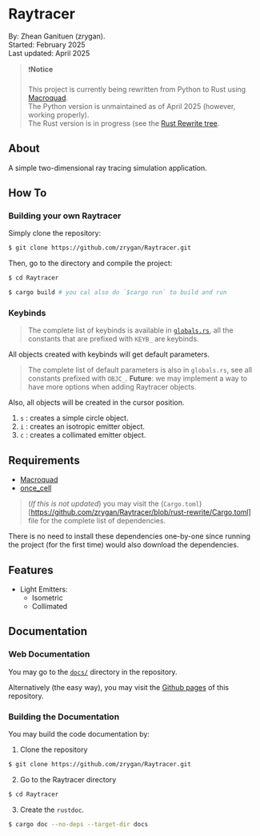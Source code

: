 # Raytracer

By: Zhean Ganituen (zrygan). <br>
Started: February 2025 <br>
Last updated: April 2025 <br>

>❗**Notice** <br> <br>
> This project is currently being rewritten from Python to Rust using [Macroquad](https://macroquad.rs/). <br>
> The Python version is unmaintained as of April 2025 (however, working properly). <br>
> The Rust version is in progress (see the [Rust Rewrite tree](https://github.com/zrygan/Raytracer/tree/rust-rewrite/src). <br>

## About

A simple two-dimensional ray tracing simulation application.

## How To 
### Building your own Raytracer
Simply clone the repository:

```bash
$ git clone https://github.com/zrygan/Raytracer.git
```

Then, go to the directory and compile the project:

```bash
$ cd Raytracer

$ cargo build # you cal also do `$cargo run` to build and run
```

### Keybinds

> The complete list of keybinds is available in [`globals.rs`](https://github.com/zrygan/Raytracer/blob/rust-rewrite/src/globals.rs), all the constants that are prefixed with `KEYB_` are keybinds.

All objects created with keybinds will get default parameters.

> The complete list of default parameters is also in `globals.rs`, see all constants prefixed with `OBJC_`. **Future**: we may implement a way to have more options when adding Raytracer objects.

Also, all objects will be created in the cursor position.

1. `s` : creates a simple circle object.
2. `i` : creates an isotropic emitter object.
3. `c` : creates a collimated emitter object.
 

## Requirements

* [Macroquad](https://macroquad.rs/)
* [once_cell](https://docs.rs/once_cell/latest/once_cell/)

> (*If this is not updated*) you may visit the (`Cargo.toml`)[https://github.com/zrygan/Raytracer/blob/rust-rewrite/Cargo.toml] file for the complete list of dependencies.

There is no need to install these dependencies one-by-one since running the project (for the first time) would also download the dependencies.

## Features
* Light Emitters:
    * Isometric
    * Collimated

## Documentation

### Web Documentation

You may go to the [`docs/`](https://github.com/zrygan/Raytracer/tree/rust-rewrite/docs) directory in the repository.

Alternatively (the easy way), you may visit the [Github pages](https://zrygan.github.io/Raytracer/) of this repository.

### Building the Documentation

You may build the code documentation by:

1. Clone the repository

```bash
$ git clone https://github.com/zrygan/Raytracer.git
```

2. Go to the Raytracer directory

```bash
$ cd Raytracer
```

3. Create the `rustdoc`.

```bash
$ cargo doc --no-deps --target-dir docs
```